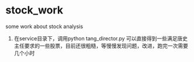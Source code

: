 # stock_work
some work about stock analysis
1. 在service目录下，调用python tang_director.py 可以直接得到一些满足唐史主任要求的一些股票，目前还很粗糙，等慢慢发现问题，改进，跑完一次需要几个小时
